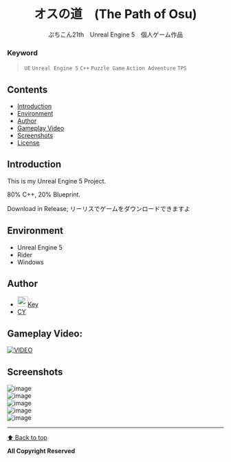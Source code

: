 <p align="center">
  <h1 align="center">オスの道　(The Path of Osu)</h1>
  <p align="center">ぷちこん21th　Unreal Engine 5　個人ゲーム作品</p>
</p> 



### Keyword
> `UE` `Unreal Engine 5` `C++` `Puzzle Game` `Action Adventure` `TPS`



## Contents 
<!-- toc -->
* [Introduction](#introduction)
* [Environment](#environment)
* [Author](#author)
* [Gameplay Video](#gameplay-video)
* [Screenshots](#screenshots)
* [License](#license)

<!-- toc stop -->


## Introduction

This is my Unreal Engine 5 Project.

80% C++, 20% Blueprint.

Download in Release;
リーリスでゲームをダウンロードできますよ

## Environment
- Unreal Engine 5
- Rider
- Windows

## Author
- <img src="https://github.com/favicon.ico" width="24">[Key](https://github.com/tavik000) <br>
- [CY](http://www2.comp.polyu.edu.hk/~18073824g/) <br>


## Gameplay Video:
[![VIDEO](https://t3.ftcdn.net/jpg/04/03/98/64/360_F_403986499_hB7zfgOXezReA0sKkxl34RoT9TbNkbpH.jpg)](https://youtu.be/ikTBFtA-7Po)

## Screenshots

![image](./Screenshot/Osu01.png) <br>
![image](./Screenshot/Osu02.png) <br>
![image](./Screenshot/Osu03.png) <br>
![image](./Screenshot/Osu04.png) <br>
![image](./Screenshot/Osu05.png) <br>

-----


[⬆ Back to top](#contents)

**All Copyright Reserved**
